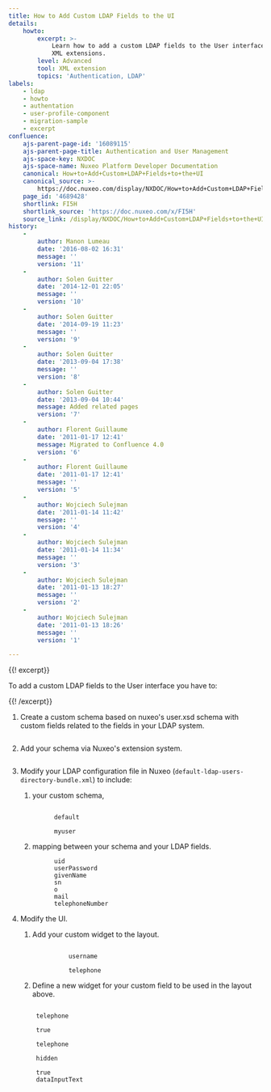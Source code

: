 ```yaml
---
title: How to Add Custom LDAP Fields to the UI
details:
    howto:
        excerpt: >-
            Learn how to add a custom LDAP fields to the User interface using
            XML extensions.
        level: Advanced
        tool: XML extension
        topics: 'Authentication, LDAP'
labels:
    - ldap
    - howto
    - authentation
    - user-profile-component
    - migration-sample
    - excerpt
confluence:
    ajs-parent-page-id: '16089115'
    ajs-parent-page-title: Authentication and User Management
    ajs-space-key: NXDOC
    ajs-space-name: Nuxeo Platform Developer Documentation
    canonical: How+to+Add+Custom+LDAP+Fields+to+the+UI
    canonical_source: >-
        https://doc.nuxeo.com/display/NXDOC/How+to+Add+Custom+LDAP+Fields+to+the+UI
    page_id: '4689428'
    shortlink: FI5H
    shortlink_source: 'https://doc.nuxeo.com/x/FI5H'
    source_link: /display/NXDOC/How+to+Add+Custom+LDAP+Fields+to+the+UI
history:
    - 
        author: Manon Lumeau
        date: '2016-08-02 16:31'
        message: ''
        version: '11'
    - 
        author: Solen Guitter
        date: '2014-12-01 22:05'
        message: ''
        version: '10'
    - 
        author: Solen Guitter
        date: '2014-09-19 11:23'
        message: ''
        version: '9'
    - 
        author: Solen Guitter
        date: '2013-09-04 17:38'
        message: ''
        version: '8'
    - 
        author: Solen Guitter
        date: '2013-09-04 10:44'
        message: Added related pages
        version: '7'
    - 
        author: Florent Guillaume
        date: '2011-01-17 12:41'
        message: Migrated to Confluence 4.0
        version: '6'
    - 
        author: Florent Guillaume
        date: '2011-01-17 12:41'
        message: ''
        version: '5'
    - 
        author: Wojciech Sulejman
        date: '2011-01-14 11:42'
        message: ''
        version: '4'
    - 
        author: Wojciech Sulejman
        date: '2011-01-14 11:34'
        message: ''
        version: '3'
    - 
        author: Wojciech Sulejman
        date: '2011-01-13 18:27'
        message: ''
        version: '2'
    - 
        author: Wojciech Sulejman
        date: '2011-01-13 18:26'
        message: ''
        version: '1'

---
```

{{! excerpt}}

To add a custom LDAP fields to the User interface you have to:

{{! /excerpt}}

1.  Create a custom schema based on nuxeo's user.xsd schema with custom fields related to the fields in your LDAP system.

    ```

    ```

2.  Add your schema via Nuxeo's extension system.

    ```

    ```

3.  Modify your LDAP configuration file in Nuxeo (`default-ldap-users-directory-bundle.xml`) to include:
    1.  your custom schema,

        ```

              default

              myuser

        ```

    2.  mapping between your schema and your LDAP fields.

        ```
              uid
              userPassword
              givenName
              sn
              o
              mail
              telephoneNumber

        ```

4.  Modify the UI.
    1.  Add your custom widget to the layout.

        ```

                  username

                  telephone

        ```

    2.  Define a new widget for your custom field to be used in the layout above.

        ```

         telephone

         true

         telephone

         hidden

         true
         dataInputText

        ```

        &nbsp;

        &nbsp;